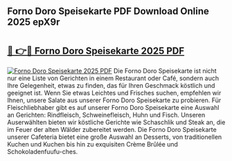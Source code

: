 ## Forno Doro Speisekarte PDF Download Online 2025 epX9r

# <h2><a href="http://gc61li2.nevu.top/?p=Forno+Doro+Speisekarte">🔗 👉🔴 Forno Doro Speisekarte 2025 PDF</a></h2>

[![Forno Doro Speisekarte 2025 PDF](https://i.imgur.com/dBaPXMq.png)](http://gc61li2.nevu.top/?p=Forno+Doro+Speisekarte)
Die Forno Doro Speisekarte ist nicht nur eine Liste von Gerichten in einem Restaurant oder Café, sondern auch Ihre Gelegenheit, etwas zu finden, das für Ihren Geschmack köstlich und geeignet ist. Wenn Sie etwas Leichtes und Frisches suchen, empfehlen wir Ihnen, unsere Salate aus unserer Forno Doro Speisekarte zu probieren. Für Fleischliebhaber gibt es auf unserer Forno Doro Speisekarte eine Auswahl an Gerichten: Rindfleisch, Schweinefleisch, Huhn und Fisch. Unseren Auserwählten bieten wir köstliche Gerichte wie Schaschlik und Steak an, die im Feuer der alten Wälder zubereitet werden. Die Forno Doro Speisekarte unserer Cafeteria bietet eine große Auswahl an Desserts, von traditionellen Kuchen und Kuchen bis hin zu exquisiten Crème Brûlée und Schokoladenfuufu-ches.
